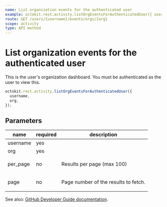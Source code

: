 ```yaml
---
name: List organization events for the authenticated user
example: octokit.rest.activity.listOrgEventsForAuthenticatedUser({ username, org })
route: GET /users/{username}/events/orgs/{org}
scope: activity
type: API method
---
```


# List organization events for the authenticated user

This is the user's organization dashboard. You must be authenticated as the user to view this.

```js
octokit.rest.activity.listOrgEventsForAuthenticatedUser({
  username,
  org,
});
```

## Parameters

<table>
  <thead>
    <tr>
      <th>name</th>
      <th>required</th>
      <th>description</th>
    </tr>
  </thead>
  <tbody>
    <tr><td>username</td><td>yes</td><td>

</td></tr>
<tr><td>org</td><td>yes</td><td>

</td></tr>
<tr><td>per_page</td><td>no</td><td>

Results per page (max 100)

</td></tr>
<tr><td>page</td><td>no</td><td>

Page number of the results to fetch.

</td></tr>
  </tbody>
</table>

See also: [GitHub Developer Guide documentation](https://docs.github.com/rest/reference/activity#list-organization-events-for-the-authenticated-user).
